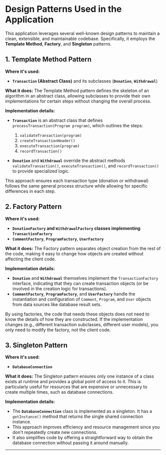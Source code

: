# Design Patterns Used in the Application

This application leverages several well-known design patterns to maintain a clean, extensible, and maintainable codebase. Specifically, it employs the **Template Method**, **Factory**, and **Singleton** patterns.

## 1. Template Method Pattern

**Where it's used:**
- **`Transaction` (Abstract Class)** and its subclasses (**`Donation`**, **`Withdrawal`**)

**What it does:**
The Template Method pattern defines the skeleton of an algorithm in an abstract class, allowing subclasses to provide their own implementations for certain steps without changing the overall process.

**Implementation details:**
- **`Transaction`** is an abstract class that defines `processTransaction(Program program)`, which outlines the steps:
  1. `validateTransaction(program)`
  2. `createTransactionHeader()`
  3. `executeTransaction(program)`
  4. `recordTransaction()`
  
- **`Donation`** and **`Withdrawal`** override the abstract methods `validateTransaction()`, `executeTransaction()`, and `recordTransaction()` to provide specialized logic.

This approach ensures each transaction type (donation or withdrawal) follows the same general process structure while allowing for specific differences in each step.

## 2. Factory Pattern

**Where it's used:**
- **`DonationFactory` and `WithdrawalFactory` classes implementing `TransactionFactory`**
- **`CommentFactory`**, **`ProgramFactory`**, **`UserFactory`**

**What it does:**
The Factory pattern separates object creation from the rest of the code, making it easy to change how objects are created without affecting the client code.

**Implementation details:**
- **`Donation`** and **`Withdrawal`** themselves implement the `TransactionFactory` interface, indicating that they can create transaction objects (or be involved in the creation logic for transactions).
- **`CommentFactory`**, **`ProgramFactory`**, and **`UserFactory`** handle the instantiation and configuration of `Comment`, `Program`, and `User` objects from data sources like database result sets.
  
By using factories, the code that needs these objects does not need to know the details of how they are constructed. If the implementation changes (e.g., different transaction subclasses, different user models), you only need to modify the factory, not the client code.

## 3. Singleton Pattern

**Where it's used:**
- **`DatabaseConnection`** 

**What it does:**
The Singleton pattern ensures only one instance of a class exists at runtime and provides a global point of access to it. This is particularly useful for resources that are expensive or unnecessary to create multiple times, such as database connections.

**Implementation details:**
- The **`DatabaseConnection`** class is implemented as a singleton. It has a `getInstance()` method that returns the single shared connection instance.
- This approach improves efficiency and resource management since you don't repeatedly create new connections.
- It also simplifies code by offering a straightforward way to obtain the database connection without passing it around manually.

---
